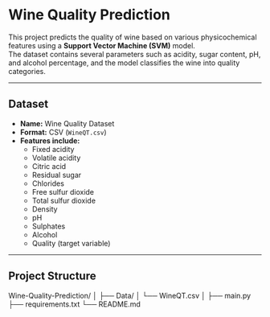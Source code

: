 # **Wine Quality Prediction**

This project predicts the quality of wine based on various physicochemical features using a **Support Vector Machine (SVM)** model.  
The dataset contains several parameters such as acidity, sugar content, pH, and alcohol percentage, and the model classifies the wine into quality categories.

---

## **Dataset**
- **Name:** Wine Quality Dataset  
- **Format:** CSV (`WineQT.csv`) 
- **Features include:**
  - Fixed acidity
  - Volatile acidity
  - Citric acid
  - Residual sugar
  - Chlorides
  - Free sulfur dioxide
  - Total sulfur dioxide
  - Density
  - pH
  - Sulphates
  - Alcohol
  - Quality (target variable)

---

## **Project Structure**
Wine-Quality-Prediction/
│
├── Data/
│ └── WineQT.csv
│
├── main.py
├── requirements.txt
└── README.md
